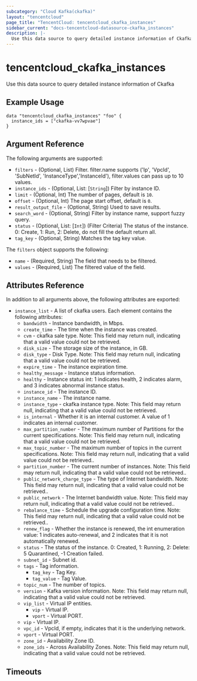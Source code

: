 ```yaml
---
subcategory: "Cloud Kafka(ckafka)"
layout: "tencentcloud"
page_title: "TencentCloud: tencentcloud_ckafka_instances"
sidebar_current: "docs-tencentcloud-datasource-ckafka_instances"
description: |-
  Use this data source to query detailed instance information of Ckafka
---
```


# tencentcloud_ckafka_instances

Use this data source to query detailed instance information of Ckafka

## Example Usage

```hcl
data "tencentcloud_ckafka_instances" "foo" {
  instance_ids = ["ckafka-vv7wpvae"]
}
```

## Argument Reference

The following arguments are supported:

* `filters` - (Optional, List) Filter. filter.name supports ('Ip', 'VpcId', 'SubNetId', 'InstanceType','InstanceId'), filter.values can pass up to 10 values.
* `instance_ids` - (Optional, List: [`String`]) Filter by instance ID.
* `limit` - (Optional, Int) The number of pages, default is `10`.
* `offset` - (Optional, Int) The page start offset, default is `0`.
* `result_output_file` - (Optional, String) Used to save results.
* `search_word` - (Optional, String) Filter by instance name, support fuzzy query.
* `status` - (Optional, List: [`Int`]) (Filter Criteria) The status of the instance. 0: Create, 1: Run, 2: Delete, do not fill the default return all.
* `tag_key` - (Optional, String) Matches the tag key value.

The `filters` object supports the following:

* `name` - (Required, String) The field that needs to be filtered.
* `values` - (Required, List) The filtered value of the field.

## Attributes Reference

In addition to all arguments above, the following attributes are exported:

* `instance_list` - A list of ckafka users. Each element contains the following attributes:
  * `bandwidth` - Instance bandwidth, in Mbps.
  * `create_time` - The time when the instance was created.
  * `cvm` - ckafka sale type. Note: This field may return null, indicating that a valid value could not be retrieved.
  * `disk_size` - The storage size of the instance, in GB.
  * `disk_type` - Disk Type. Note: This field may return null, indicating that a valid value could not be retrieved.
  * `expire_time` - The instance expiration time.
  * `healthy_message` - Instance status information.
  * `healthy` - Instance status int: 1 indicates health, 2 indicates alarm, and 3 indicates abnormal instance status.
  * `instance_id` - The instance ID.
  * `instance_name` - The instance name.
  * `instance_type` - ckafka instance type. Note: This field may return null, indicating that a valid value could not be retrieved.
  * `is_internal` - Whether it is an internal customer. A value of 1 indicates an internal customer.
  * `max_partition_number` - The maximum number of Partitions for the current specifications. Note: This field may return null, indicating that a valid value could not be retrieved.
  * `max_topic_number` - The maximum number of topics in the current specifications. Note: This field may return null, indicating that a valid value could not be retrieved..
  * `partition_number` - The current number of instances. Note: This field may return null, indicating that a valid value could not be retrieved..
  * `public_network_charge_type` - The type of Internet bandwidth. Note: This field may return null, indicating that a valid value could not be retrieved..
  * `public_network` - The Internet bandwidth value. Note: This field may return null, indicating that a valid value could not be retrieved..
  * `rebalance_time` - Schedule the upgrade configuration time. Note: This field may return null, indicating that a valid value could not be retrieved..
  * `renew_flag` - Whether the instance is renewed, the int enumeration value: 1 indicates auto-renewal, and 2 indicates that it is not automatically renewed.
  * `status` - The status of the instance. 0: Created, 1: Running, 2: Delete: 5 Quarantined, -1 Creation failed.
  * `subnet_id` - Subnet id.
  * `tags` - Tag information.
    * `tag_key` - Tag Key.
    * `tag_value` - Tag Value.
  * `topic_num` - The number of topics.
  * `version` - Kafka version information. Note: This field may return null, indicating that a valid value could not be retrieved.
  * `vip_list` - Virtual IP entities.
    * `vip` - Virtual IP.
    * `vport` - Virtual PORT.
  * `vip` - Virtual IP.
  * `vpc_id` - VpcId, if empty, indicates that it is the underlying network.
  * `vport` - Virtual PORT.
  * `zone_id` - Availability Zone ID.
  * `zone_ids` - Across Availability Zones. Note: This field may return null, indicating that a valid value could not be retrieved.


## Timeouts

<no value>



